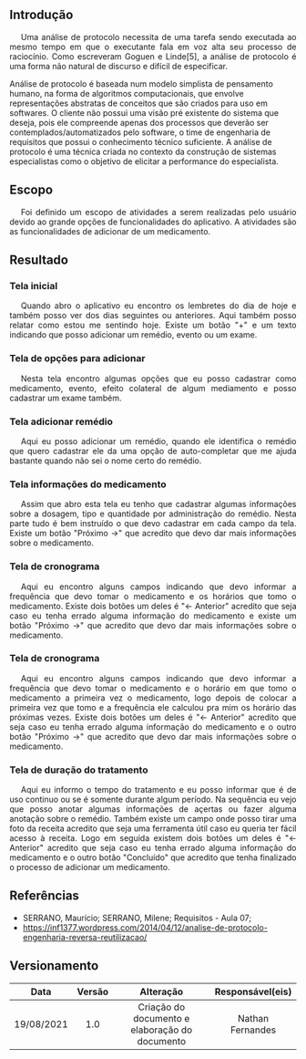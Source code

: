 ## <a>Introdução</a>

<p style="text-indent: 20px; text-align: justify">
Uma análise de protocolo necessita de uma tarefa sendo executada ao mesmo tempo em que o executante fala em voz alta seu processo de raciocínio. Como escreveram Goguen e Linde[5], a análise de protocolo é uma forma não natural de discurso e difícil de especificar.

Análise de protocolo é baseada num modelo simplista de pensamento humano, na forma de algoritmos computacionais, que envolve representações abstratas de conceitos que são criados para uso em softwares. O cliente não possui uma visão pré existente do sistema que deseja, pois ele compreende apenas dos processos que deverão ser contemplados/automatizados pelo software, o time de engenharia de requisitos que possui o conhecimento técnico suficiente. A análise de protocolo é uma técnica criada no contexto da construção de sistemas especialistas como o objetivo de elicitar a performance do especialista.
</p>

## <a>Escopo</a>

<p style="text-indent: 20px; text-align: justify">
Foi definido um escopo de atividades a serem realizadas pelo usuário devido ao grande opções de funcionalidades do aplicativo. A atividades são as funcionalidades de adicionar de um medicamento.
</p>

## <a>Resultado</a>

### <a>Tela inicial</a>

<p style="text-indent: 20px; text-align: justify">
Quando abro o aplicativo eu encontro os lembretes do dia de hoje e também posso ver dos dias seguintes ou anteriores. Aqui também posso relatar como estou me sentindo hoje.
Existe um botão "+" e um texto indicando que posso adicionar um remédio, evento ou um exame. 
</p>

### <a>Tela de opções para adicionar</a>
<p style="text-indent: 20px; text-align: justify">
Nesta tela encontro algumas opções que eu posso cadastrar como medicamento, evento, efeito colateral de algum mediamento e posso cadastrar um exame também. 
</p>

### <a>Tela adicionar remédio</a>
<p style="text-indent: 20px; text-align: justify">
Aqui eu posso adicionar um remédio, quando ele identifica o remédio que quero cadastrar ele da uma opção de auto-completar que me ajuda bastante quando não sei o nome certo do remédio.
</p>

### <a>Tela informações do medicamento</a>
<p style="text-indent: 20px; text-align: justify">
Assim que abro esta tela eu tenho que cadastrar algumas informações sobre a dosagem, tipo e quantidade por administração do remédio. Nesta parte tudo é bem instruído o que devo cadastrar em cada campo da tela. Existe um botão "Próximo ->" que acredito que devo dar mais informações sobre o medicamento.
</p>

### Tela de cronograma
<p style="text-indent: 20px; text-align: justify">
Aqui eu encontro alguns campos indicando que devo  informar a frequência que devo tomar o medicamento e os horários que tomo o medicamento. Existe dois botões um deles é "<- Anterior" acredito que seja caso eu tenha errado alguma informação do medicamento e existe um botão "Próximo ->" que acredito que devo dar mais informações sobre o medicamento.
</p>

### <a>Tela de cronograma</a>
<p style="text-indent: 20px; text-align: justify">
Aqui eu encontro alguns campos indicando que devo  informar a frequência que devo tomar o medicamento e o horário em que tomo o medicamento a primeira vez o medicamento, logo depois de colocar a primeira vez que tomo e a frequência ele calculou pra mim os horário das próximas vezes. Existe dois botões um deles é "<- Anterior" acredito que seja caso eu tenha errado alguma informação do medicamento e o outro botão "Próximo ->" que acredito que devo dar mais informações sobre o medicamento.
</p>

### <a>Tela de duração do tratamento </a>
<p style="text-indent: 20px; text-align: justify">
Aqui eu informo o tempo do tratamento e eu posso informar que é de uso continuo ou se é somente durante algum período. Na sequência eu vejo que posso anotar algumas informações de açertas ou fazer alguma anotação sobre o remédio. Também existe um campo onde posso tirar uma foto da receita acredito que seja uma ferramenta útil caso eu queria ter fácil acesso à receita. Logo em seguida existem dois botões um deles é "<- Anterior" acredito que seja caso eu tenha errado alguma informação do medicamento e o outro botão "Concluído" que acredito que tenha finalizado o processo de adicionar um medicamento.
</p>

## <a>Referências </a>
 * SERRANO, Maurício; SERRANO, Milene; Requisitos - Aula 07;
 * https://inf1377.wordpress.com/2014/04/12/analise-de-protocolo-engenharia-reversa-reutilizacao/

## <a>Versionamento</a>

 |    Data    | Versão |                   Alteração                    | Responsável(eis) |
 | :--------: | :----: | :--------------------------------------------: | :--------------: |
 | 19/08/2021 |  1.0   | Criação do documento e elaboração do documento | Nathan Fernandes |